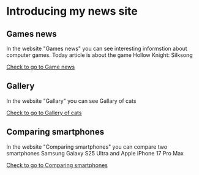 
<DOCTYPE html>
<html>
  <head>
    <title>Danila Ulanov</title>
  </head>
  <body>
    <h1>Introducing my news site</h1>
    <h2>Games news</h2>
    <p>In the website "Games news" you can see interesting informstion about computer games. Today article is about the game Hollow Knight: Silksong</p>
    <a href="my_news_danila_ulanov.html">Check to go to Game news</a>
  <h2>Gallery</h2>
    <p>In the website "Gallary" you can see Gallary of cats </p>
    <a href="My_Gallary_Danila_Ulanov.html">Check to go to Gallery of cats</a>
  <h2>Comparing smartphones</h2>
    <p>In the website "Comparing smartphones" you can compare two smartphones Samsung Galaxy S25 Ultra and Apple iPhone 17 Pro Max </p>
    <a href="table_Danila_Ulanov.html">Check to go to Comparing smartphones</a>
  </body>
</html>
